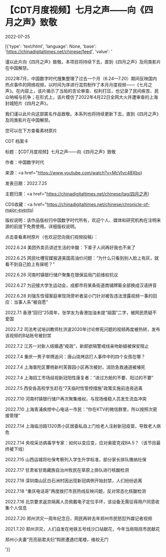 # 【CDT月度视频】七月之声——向《四月之声》致敬

2022-07-25

[{'type': 'text/html', 'language': None, 'base': 'https://chinadigitaltimes.net/chinese/feed', 'value': '

谨以此片向《四月之声》致敬。本项目将持续下去，直到《四月之声》及同类影片在中国解禁。



2022年7月，中国数字时代搜集整理了过去一个月（6.24—7.20）期间反映国内热点事件的网络视频，以时间为序进行混剪制作了本月月度视频——《七月之声》。在内容上，该片揭示了当局的言论审查、权利打压，也记录了民间疾苦、民众呐喊与抗争；在形式上，该片模仿了2022年4月22日全网大火并遭审查的上海封城短片《四月之声》。

我们谨以此片向这部匿名作品致敬。本系列也将持续更新下去，直到《四月之声》及同类影片在中国解禁。



您可以在下方查看素材原片 



CDT 档案卡

标题：【CDT月度视频】七月之声——向《四月之声》致敬

作者：中国数字时代

来源：<a href="https://www.youtube.com/watch?v=McVIvc48Xbo)

发表日期：2022.7.25

主题归类：<a href="https://chinadigitaltimes.net/chinese/tag/四月之声)

CDS收藏：<a href="https://chinadigitaltimes.net/chinese/chronicle-of-major-events)

版权说明：该作品版权归中国数字时代所有，欢迎个人、媒体和研究机构在注明来源的前提下免费使用。详细版权说明。





点击查看素材原片（也欢迎您向我们视频投稿）：





2022.6.24 美团外卖员讲述生活的辛酸：下辈子人间再好我也不来了





2022.6.25 网民吐槽官媒报道美国高油价问题：“为什么只看到别人脸上有灰，就看不到自己脸上有屎呢？”





2022.6.26 河南村镇银行储户聚集在银保监局门前维权抗议





2022.6.27 为迎接大学生运动会，成都市将某条街道商铺牌匾全部换成汉语拼音





2022.6.28 刘强东性侵案庭审现场旁听者梁小门针对被告违法泄露视频一事的回应：当事人系“被自愿”





2022.7.1 香港“回归”25周年，张学友为香港加油未提“祖国”二字，被网民质疑不爱国





2022.7.2 司法考试培训教师杜洪波2020年讨论修宪问题的视频再度被热转，发布该视频的B站账号被封禁





2022.7.2 江苏一对新人结婚遇“疫政”，新郎欲隔警戒线亲吻新娘被保安阻止





2022.7.4 重庆一男子举牌追问：唐山烧烤店打人事件中的四个女孩在哪？





2022.7.4 上海普陀区曹杨新村芙蓉园小区再次被封，消防急救通道被堵死





2022.7.4 上海招工市场歧视新冠阳性康复者：“进过方舱的不要、阳过的不要”





2022.7.5 西安各高校学生赶在“7天临时性管控措施”政策实施前连夜逃离





2022.7.10 河南村镇银行储户再次聚集维权，与现场维稳人员发生流血冲突





2022.7.10 上海青浦疾控中心电话一市民：“你在KTV的微信群里，所以按照次密接管理”





2022.7.14 上海临汾路1320弄小区居委私自上门给老人注射新冠疫苗，导致老人病危





2022.7.14  央视采访病毒学专家：如何以变应变，应对奥密克戎BA.5？（该节目最终被下线）





2022.7.15 山西运城将社保考察列入学生升学标准，部分家长排队缴纳社保





2022.7.17 甘肃省甘南藏族自治州牧民在草原上排队进行核酸检测





2022.7.18 深圳南山区白石洲村因出现新冠病例开始封禁，人们纷纷逃离





2022.7.18 “重庆电话哥”再度拨打市民热线反映问题，反对常态化核酸检测





2022.7.18 北京要求返京隔离人员佩戴电子定位手环，该设备无需征得用户同意收集个人信息





2022.7.20 郑州洪灾一周年纪念日，网民再转去年郑州市民怒怼外媒记者视频





2021.7.20 郑州洪灾，人们自发在地铁五号线沙口站献花，今年当局阻挠市民献花





郑州小夫妻“亮亮丽君夫妇”购房遭遇烂尾楼，维权无门



'}]